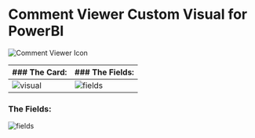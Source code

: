 # Comment Viewer Custom Visual for PowerBI

![Comment Viewer Icon](https://github.com/user-attachments/assets/fde3640f-1fe3-44d2-b20e-9c0648e5c3b9)

| ### The Card: | ### The Fields: |
|---|---|
| ![visual](https://github.com/user-attachments/assets/17bbbc5a-fc53-4ffc-af58-614f040985c7) | ![fields](https://github.com/user-attachments/assets/ae7c51c3-2d89-4325-82b2-76c7bb577ee8) |

### The Fields:
![fields](https://github.com/user-attachments/assets/ae7c51c3-2d89-4325-82b2-76c7bb577ee8)
